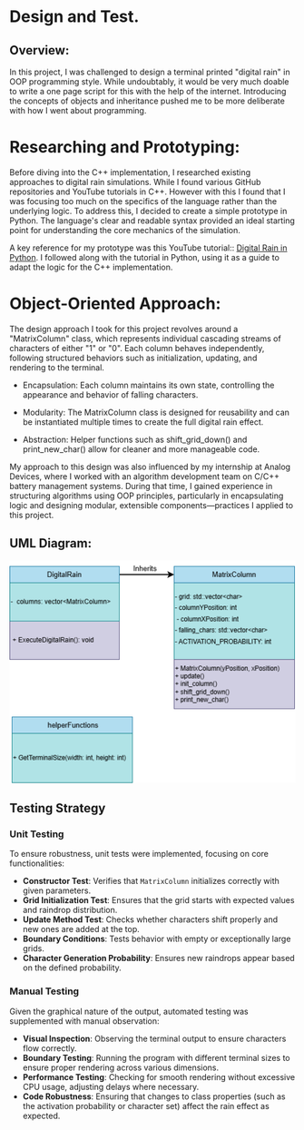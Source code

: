 # Design and Test.

## Overview:

In this project, I was challenged to design a terminal printed "digital rain" in OOP programming style.
While undoubtably, it would be very much doable to write a one page script for this with the help of the internet.
Introducing the concepts of objects and inheritance pushed me to be more deliberate with how I went about programming.

# Researching and Prototyping:

Before diving into the C++ implementation, I researched existing approaches to digital rain simulations. While I found various GitHub repositories and YouTube tutorials in C++. However with this I found that I was focusing too much on the specifics of the language rather than the underlying logic. To address this, I decided to create a simple prototype in Python. The language's clear and readable syntax provided an ideal starting point for understanding the core mechanics of the simulation.

A key reference for my prototype was this YouTube tutorial:: [Digital Rain in Python](https://www.youtube.com/watch?v=eq-DoIjW4yI). I followed along with the tutorial in Python, using it as a guide to adapt the logic for the C++ implementation.


# Object-Oriented Approach:

The design approach I took for this project revolves around a "MatrixColumn" class, which represents individual cascading streams of characters of either "1" or "0". Each column behaves independently, following structured behaviors such as initialization, updating, and rendering to the terminal.

- Encapsulation: Each column maintains its own state, controlling the appearance and behavior of falling characters.

- Modularity: The MatrixColumn class is designed for reusability and can be instantiated multiple times to create the full digital rain effect.

- Abstraction: Helper functions such as shift_grid_down() and print_new_char() allow for cleaner and more manageable code.

My approach to this design was also influenced by my internship at Analog Devices, where I worked with an algorithm development team on C/C++ battery management systems. During that time, I gained experience in structuring algorithms using OOP principles, particularly in encapsulating logic and designing modular, extensible components—practices I applied to this project.

## UML Diagram:

![UML Diagram](../assets/images/uml_diagram.png)

## Testing Strategy
### Unit Testing
To ensure robustness, unit tests were implemented, focusing on core functionalities:
- **Constructor Test**: Verifies that `MatrixColumn` initializes correctly with given parameters.
- **Grid Initialization Test**: Ensures that the grid starts with expected values and raindrop distribution.
- **Update Method Test**: Checks whether characters shift properly and new ones are added at the top.
- **Boundary Conditions**: Tests behavior with empty or exceptionally large grids.
- **Character Generation Probability**: Ensures new raindrops appear based on the defined probability.

### Manual Testing
Given the graphical nature of the output, automated testing was supplemented with manual observation:
- **Visual Inspection**: Observing the terminal output to ensure characters flow correctly.
- **Boundary Testing**: Running the program with different terminal sizes to ensure proper rendering across various dimensions.
- **Performance Testing**: Checking for smooth rendering without excessive CPU usage, adjusting delays where necessary.
- **Code Robustness**: Ensuring that changes to class properties (such as the activation probability or character set) affect the rain effect as expected.

